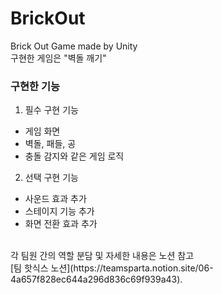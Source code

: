 # BrickOut
Brick Out Game made by Unity</br>
구현한 게임은 "벽돌 깨기"</br>
### 구현한 기능</br>
1. 필수 구현 기능</br>
  * 게임 화면  </br>
  * 벽돌, 패들, 공  </br>
  * 충돌 감지와 같은 게임 로직     </br>
2. 선택 구현 기능  </br>
  * 사운드 효과 추가</br>
  * 스테이지 기능 추가</br>
  * 화면 전환 효과 추가</br>
</br>
각 팀원 간의 역할 분담 및 자세한 내용은 노션 참고</br>
[팀 핫식스 노션](https://teamsparta.notion.site/06-4a657f828ec644a296d836c69f939a43).</br>


